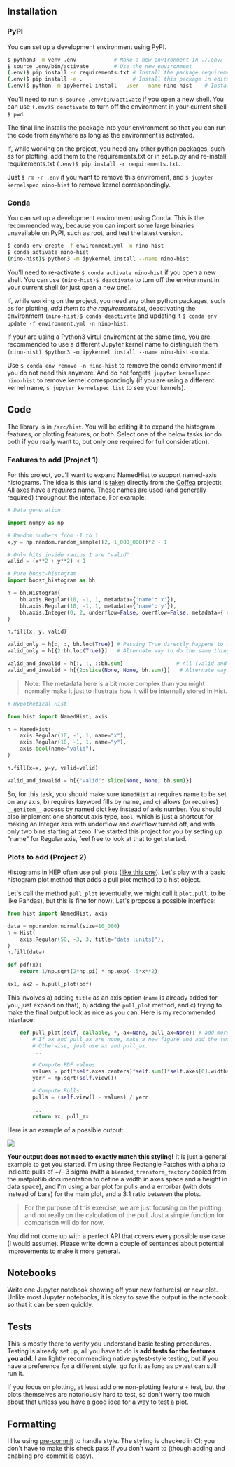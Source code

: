 ## Installation

### PyPI

You can set up a development environment using PyPI.

```bash
$ python3 -m venv .env            # Make a new environment in ./.env/
$ source .env/bin/activate        # Use the new environment
(.env)$ pip install -r requirements.txt # Install the package requirements
(.env)$ pip install -e .                # Install this package in editable mode
(.env)$ python -m ipykernel install --user --name nino-hist    # Install nino-hist jupyter kernel
```

You'll need to run `$ source .env/bin/activate` if you open a new shell. You can
use `(.env)$ deactivate` to turn off the environment in your current shell `$ pwd`.

The final line installs the package into your environment so that you can run
the code from anywhere as long as the environment is activated.

If, while working on the project, you need any other python packages, such as
for plotting, add them to the requirements.txt or in setup.py and re-install requirements.txt `(.env)$ pip install -r requirements.txt`.

Just `$ rm -r .env` if you want to remove this enviroment, and `$ jupyter kernelspec nino-hist` to remove kernel correspondingly.

### Conda

You can set up a development environment using Conda. This is the recommended way, because you can import some large binaries unavailable on PyPI, such as root, and test the latest version.

```bash
$ conda env create -f environment.yml -n nino-hist
$ conda activate nino-hist
(nino-hist)$ python3 -m ipykernel install --name nino-hist
```

You'll need to re-activate `$ conda activate nino-hist` if you open a new shell. You can use `(nino-hist)$ deactivate` to turn off the environment in your current shell (or just open a new one).

If, while working on the project, you need any other python packages, such as
for plotting, *add them to the requirements.txt*, deactivating the environment `(nino-hist)$ conda deactivate` and updating it `$ conda env update -f environment.yml -n nino-hist`.

If your are using a Python3 virtul enviroment at the same time, you are recommended to use a different Jupyter kernel name to distinguish them `(nino-hist) $python3 -m ipykernel install --name nino-hist-conda`.

Use `$ conda env remove -n nino-hist` to remove the conda environment if you do not need this anymore. And do not forget`$ jupyter kernelspec nino-hist` to remove kernel correspondingly (if you are using a different kernel name, `$ jupyter kernelspec list` to see your kernels).

## Code

The library is in `/src/hist`. You will be editing it to expand the histogram
features, or plotting features, or both. Select one of the below tasks (or do
both if you really want to, but only one required for full consideration).

### Features to add (Project 1)

For this project, you'll want to expand NamedHist to support named-axis
histograms. The idea is this (and is
[taken](https://github.com/CoffeaTeam/coffea/tree/master/coffea/hist) directly
from the [Coffea](https://github.com/CoffeaTeam/coffea) project): All axes have
a *required* name. These names are used (and generally required) throughout the
interface. For example:

```python
# Data generation

import numpy as np

# Random numbers from -1 to 1
x,y = np.random.random_sample([2, 1_000_000])*2 - 1

# Only hits inside radius 1 are "valid"
valid = (x**2 + y**2) < 1
```

```python
# Pure boost-histogram
import boost_histogram as bh

h = bh.Histogram(
    bh.axis.Regular(10, -1, 1, metadata={'name':'x'}),
    bh.axis.Regular(10, -1, 1, metadata={'name':'y'}),
    bh.axis.Integer(0, 2, underflow=False, overflow=False, metadata={'name':'valid'}),
)

h.fill(x, y, valid)

valid_only = h[:, :, bh.loc(True)] # Passing True directly happens to work here as well
valid_only = h[{2:bh.loc(True)}]   # Alternate way to do the same thing ### BROKEN in 0.6.2

valid_and_invalid = h[:, :, ::bh.sum]                 # All (valid and invalid)
valid_and_invalid = h[{2:slice(None, None, bh.sum)}]   # Alternate way to do the same thing
```

> Note: The metadata here is a bit more complex than you might normally make it
> just to illustrate how it will be internally stored in Hist.

```python
# Hypothetical Hist

from hist import NamedHist, axis

h = NamedHist(
    axis.Regular(10, -1, 1, name="x"),
    axis.Regular(10, -1, 1, name="y"),
    axis.bool(name="valid"),
)

h.fill(x=x, y=y, valid=valid)

valid_and_invalid = h[{"valid": slice(None, None, bh.sum)}]
```

So, for this task, you should make sure `NamedHist` a) requires name to be set on
any axis, b) requires keyword fills by name, and c) allows (or requires)
`__getitem__` access by named dict key instead of axis number. You should also
implement one shortcut axis type, `bool`, which is just a shortcut for making
an Integer axis with underflow and overflow turned off, and with only two bins
starting at zero. I've started this project for you by setting up "name" for
Regular axis, feel free to look at that to get started.


### Plots to add (Project 2)

Histograms in HEP often use pull plots ([like this
one](https://cds.cern.ch/record/1969801/files/Figure2a.png)). Let's play with a
basic histogram plot method that adds a pull plot method to a hist object.


Let's call the method `pull_plot` (eventually, we might call it `plot.pull`, to
be like Pandas), but this is fine for now). Let's propose a possible interface:

```python
from hist import NamedHist, axis

data = np.random.normal(size=10_000)
h = Hist(
    axis.Regular(50, -3, 3, title="data [units]"),
)
h.fill(data)

def pdf(x):
    return 1/np.sqrt(2*np.pi) * np.exp(-.5*x**2)

ax1, ax2 = h.pull_plot(pdf)
```

This involves a) adding `title` as an axis option (`name` is already added for
you, just expand on that), b) adding the `pull_plot` method, and c) trying to
make the final output look as nice as you can. Here is my recommended
interface:

```python
    def pull_plot(self, callable, *, ax=None, pull_ax=None): # add more formatting options here as needed!
        # If ax and pull_ax are none, make a new figure and add the two axes with the proper ratio between them.
        # Otherwise, just use ax and pull_ax.
        ...

        # Compute PDF values
        values = pdf(*self.axes.centers)*self.sum()*self.axes[0].widths
        yerr = np.sqrt(self.view())

        # Compute Pulls
        pulls = (self.view() - values) / yerr

        ...
        return ax, pull_ax
```

Here is an example of a possible output:

![](notebooks/plotexample.png)

**Your output does not need to exactly match this styling!** It is just a
general example to get you started. I'm using three Rectangle Patches with
alpha to indicate pulls of +/- 3 sigma (with a `blended_transform_factory`
copied from the matplotlib documentation to define a width in axes space and a
height in data space), and I'm using a bar plot for pulls and a errorbar (with
dots instead of bars) for the main plot, and a 3:1 ratio between the plots.

> For the purpose of this exercise, we are just focusing on the plotting and
> not really on the calculation of the pull. Just a simple function for
> comparison will do for now.

You did not come up with a perfect API that covers every possible use case (I
would assume). Please write down a couple of sentences about potential
improvements to make it more general.

## Notebooks

Write one Jupyter notebook showing off your new feature(s) or new plot. Unlike
most Jupyter notebooks, it is okay to save the output in the notebook so that it
can be seen quickly.

## Tests

This is mostly there to verify you understand basic testing procedures. Testing
is already set up, all you have to do is **add tests for the features you add**. I
am lightly recommending native pytest-style testing, but if you have a
preference for a different style, go for it as long as pytest can still run it.

If you focus on plotting, at least add one non-plotting feature + test, but the
plots themselves are notoriously hard to test, so don't worry too much about
that unless you have a good idea for a way to test a plot.

## Formatting

I like using [pre-commit](https://pre-commit.com) to handle style. The styling
is checked in CI; you don't have to make this check pass if you don't want to
(though adding and enabling pre-commit is easy).

